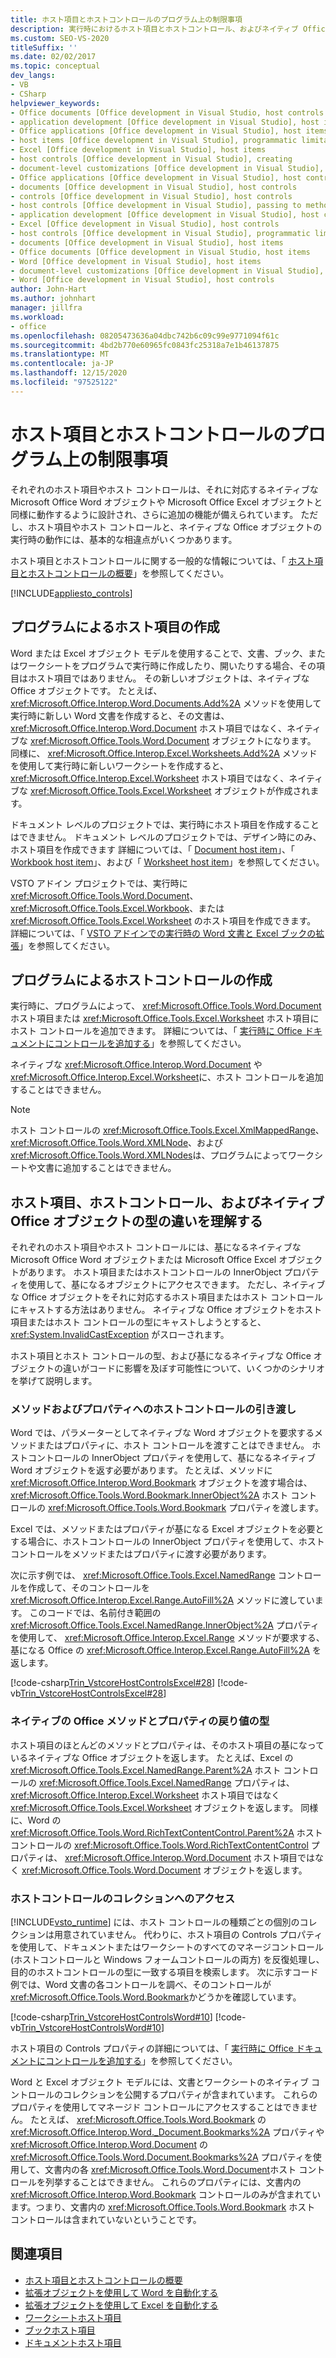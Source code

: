 ```yaml
---
title: ホスト項目とホストコントロールのプログラム上の制限事項
description: 実行時におけるホスト項目とホストコントロール、およびネイティブ Office オブジェクトの動作の基本的な違いについて説明します。
ms.custom: SEO-VS-2020
titleSuffix: ''
ms.date: 02/02/2017
ms.topic: conceptual
dev_langs:
- VB
- CSharp
helpviewer_keywords:
- Office documents [Office development in Visual Studio, host controls
- application development [Office development in Visual Studio], host items
- Office applications [Office development in Visual Studio], host items
- host items [Office development in Visual Studio], programmatic limitations
- Excel [Office development in Visual Studio], host items
- host controls [Office development in Visual Studio], creating
- document-level customizations [Office development in Visual Studio], host controls
- Office applications [Office development in Visual Studio], host controls
- documents [Office development in Visual Studio], host controls
- controls [Office development in Visual Studio], host controls
- host controls [Office development in Visual Studio], passing to methods and properties
- application development [Office development in Visual Studio], host controls
- Excel [Office development in Visual Studio], host controls
- host controls [Office development in Visual Studio], programmatic limitations
- documents [Office development in Visual Studio], host items
- Office documents [Office development in Visual Studio, host items
- Word [Office development in Visual Studio], host items
- document-level customizations [Office development in Visual Studio], host items
- Word [Office development in Visual Studio], host controls
author: John-Hart
ms.author: johnhart
manager: jillfra
ms.workload:
- office
ms.openlocfilehash: 08205473636a04dbc742b6c09c99e9771094f61c
ms.sourcegitcommit: 4bd2b770e60965fc0843fc25318a7e1b46137875
ms.translationtype: MT
ms.contentlocale: ja-JP
ms.lasthandoff: 12/15/2020
ms.locfileid: "97525122"
---
```

# <a name="programmatic-limitations-of-host-items-and-host-controls"></a>ホスト項目とホストコントロールのプログラム上の制限事項
  それぞれのホスト項目やホスト コントロールは、それに対応するネイティブな Microsoft Office Word オブジェクトや Microsoft Office Excel オブジェクトと同様に動作するように設計され、さらに追加の機能が備えられています。 ただし、ホスト項目やホスト コントロールと、ネイティブな Office オブジェクトの実行時の動作には、基本的な相違点がいくつかあります。

 ホスト項目とホストコントロールに関する一般的な情報については、「 [ホスト項目とホストコントロールの概要](../vsto/host-items-and-host-controls-overview.md)」を参照してください。

 [!INCLUDE[appliesto_controls](../vsto/includes/appliesto-controls-md.md)]

## <a name="programmatically-create-host-items"></a>プログラムによるホスト項目の作成
 Word または Excel オブジェクト モデルを使用することで、文書、ブック、またはワークシートをプログラムで実行時に作成したり、開いたりする場合、その項目はホスト項目ではありません。 その新しいオブジェクトは、ネイティブな Office オブジェクトです。 たとえば、 <xref:Microsoft.Office.Interop.Word.Documents.Add%2A> メソッドを使用して実行時に新しい Word 文書を作成すると、その文書は、 <xref:Microsoft.Office.Interop.Word.Document> ホスト項目ではなく、ネイティブな <xref:Microsoft.Office.Tools.Word.Document> オブジェクトになります。 同様に、 <xref:Microsoft.Office.Interop.Excel.Worksheets.Add%2A> メソッドを使用して実行時に新しいワークシートを作成すると、 <xref:Microsoft.Office.Interop.Excel.Worksheet> ホスト項目ではなく、ネイティブな <xref:Microsoft.Office.Tools.Excel.Worksheet> オブジェクトが作成されます。

 ドキュメント レベルのプロジェクトでは、実行時にホスト項目を作成することはできません。 ドキュメント レベルのプロジェクトでは、デザイン時にのみ、ホスト項目を作成できます 詳細については、「 [Document host item](../vsto/document-host-item.md)」、「 [Workbook host item](../vsto/workbook-host-item.md)」、および「 [Worksheet host item](../vsto/worksheet-host-item.md)」を参照してください。

 VSTO アドイン プロジェクトでは、実行時に <xref:Microsoft.Office.Tools.Word.Document>、 <xref:Microsoft.Office.Tools.Excel.Workbook>、または <xref:Microsoft.Office.Tools.Excel.Worksheet> のホスト項目を作成できます。 詳細については、「 [VSTO アドインでの実行時の Word 文書と Excel ブックの拡張](../vsto/extending-word-documents-and-excel-workbooks-in-vsto-add-ins-at-run-time.md)」を参照してください。

## <a name="programmatically-create-host-controls"></a>プログラムによるホストコントロールの作成
 実行時に、プログラムによって、 <xref:Microsoft.Office.Tools.Word.Document> ホスト項目または <xref:Microsoft.Office.Tools.Excel.Worksheet> ホスト項目にホスト コントロールを追加できます。 詳細については、「 [実行時に Office ドキュメントにコントロールを追加する](../vsto/adding-controls-to-office-documents-at-run-time.md)」を参照してください。

 ネイティブな <xref:Microsoft.Office.Interop.Word.Document> や <xref:Microsoft.Office.Interop.Excel.Worksheet>に、ホスト コントロールを追加することはできません。

> [!NOTE]
> ホスト コントロールの <xref:Microsoft.Office.Tools.Excel.XmlMappedRange>、 <xref:Microsoft.Office.Tools.Word.XMLNode>、および <xref:Microsoft.Office.Tools.Word.XMLNodes>は、プログラムによってワークシートや文書に追加することはできません。

## <a name="understand-type-differences-between-host-items-host-controls-and-native-office-objects"></a>ホスト項目、ホストコントロール、およびネイティブ Office オブジェクトの型の違いを理解する
 それぞれのホスト項目やホスト コントロールには、基になるネイティブな Microsoft Office Word オブジェクトまたは Microsoft Office Excel オブジェクトがあります。 ホスト項目またはホストコントロールの InnerObject プロパティを使用して、基になるオブジェクトにアクセスできます。 ただし、ネイティブな Office オブジェクトをそれに対応するホスト項目またはホスト コントロールにキャストする方法はありません。 ネイティブな Office オブジェクトをホスト項目またはホスト コントロールの型にキャストしようとすると、 <xref:System.InvalidCastException> がスローされます。

 ホスト項目とホスト コントロールの型、および基になるネイティブな Office オブジェクトの違いがコードに影響を及ぼす可能性について、いくつかのシナリオを挙げて説明します。

### <a name="pass-host-controls-to-methods-and-properties"></a>メソッドおよびプロパティへのホストコントロールの引き渡し
 Word では、パラメーターとしてネイティブな Word オブジェクトを要求するメソッドまたはプロパティに、ホスト コントロールを渡すことはできません。 ホストコントロールの InnerObject プロパティを使用して、基になるネイティブ Word オブジェクトを返す必要があります。 たとえば、メソッドに <xref:Microsoft.Office.Interop.Word.Bookmark> オブジェクトを渡す場合は、 <xref:Microsoft.Office.Tools.Word.Bookmark.InnerObject%2A> ホスト コントロールの <xref:Microsoft.Office.Tools.Word.Bookmark> プロパティを渡します。

 Excel では、メソッドまたはプロパティが基になる Excel オブジェクトを必要とする場合に、ホストコントロールの InnerObject プロパティを使用して、ホストコントロールをメソッドまたはプロパティに渡す必要があります。

 次に示す例では、 <xref:Microsoft.Office.Tools.Excel.NamedRange> コントロールを作成して、そのコントロールを <xref:Microsoft.Office.Interop.Excel.Range.AutoFill%2A> メソッドに渡しています。 このコードでは、名前付き範囲の <xref:Microsoft.Office.Tools.Excel.NamedRange.InnerObject%2A> プロパティを使用して、 <xref:Microsoft.Office.Interop.Excel.Range> メソッドが要求する、基になる Office の <xref:Microsoft.Office.Interop.Excel.Range.AutoFill%2A> を返します。

 [!code-csharp[Trin_VstcoreHostControlsExcel#28](../vsto/codesnippet/CSharp/Trin_VstcoreHostControlsExcelCS/Sheet1.cs#28)]
 [!code-vb[Trin_VstcoreHostControlsExcel#28](../vsto/codesnippet/VisualBasic/Trin_VstcoreHostControlsExcelVB/Sheet1.vb#28)]

### <a name="return-types-of-native-office-methods-and-properties"></a>ネイティブの Office メソッドとプロパティの戻り値の型
 ホスト項目のほとんどのメソッドとプロパティは、そのホスト項目の基になっているネイティブな Office オブジェクトを返します。 たとえば、Excel の <xref:Microsoft.Office.Tools.Excel.NamedRange.Parent%2A> ホスト コントロールの <xref:Microsoft.Office.Tools.Excel.NamedRange> プロパティは、 <xref:Microsoft.Office.Interop.Excel.Worksheet> ホスト項目ではなく <xref:Microsoft.Office.Tools.Excel.Worksheet> オブジェクトを返します。 同様に、Word の <xref:Microsoft.Office.Tools.Word.RichTextContentControl.Parent%2A> ホスト コントロールの <xref:Microsoft.Office.Tools.Word.RichTextContentControl> プロパティは、 <xref:Microsoft.Office.Interop.Word.Document> ホスト項目ではなく <xref:Microsoft.Office.Tools.Word.Document> オブジェクトを返します。

### <a name="access-collections-of-host-controls"></a>ホストコントロールのコレクションへのアクセス
 [!INCLUDE[vsto_runtime](../vsto/includes/vsto-runtime-md.md)] には、ホスト コントロールの種類ごとの個別のコレクションは用意されていません。 代わりに、ホスト項目の Controls プロパティを使用して、ドキュメントまたはワークシートのすべてのマネージコントロール (ホストコントロールと Windows フォームコントロールの両方) を反復処理し、目的のホストコントロールの型に一致する項目を検索します。 次に示すコード例では、Word 文書の各コントロールを調べ、そのコントロールが <xref:Microsoft.Office.Tools.Word.Bookmark>かどうかを確認しています。

 [!code-csharp[Trin_VstcoreHostControlsWord#10](../vsto/codesnippet/CSharp/trin_vstcorehostcontrolsword/ThisDocument.cs#10)]
 [!code-vb[Trin_VstcoreHostControlsWord#10](../vsto/codesnippet/VisualBasic/Trin_VstcoreHostControlsWordVB/ThisDocument.vb#10)]

 ホスト項目の Controls プロパティの詳細については、「 [実行時に Office ドキュメントにコントロールを追加する](../vsto/adding-controls-to-office-documents-at-run-time.md)」を参照してください。

 Word と Excel オブジェクト モデルには、文書とワークシートのネイティブ コントロールのコレクションを公開するプロパティが含まれています。 これらのプロパティを使用してマネージド コントロールにアクセスすることはできません。 たとえば、 <xref:Microsoft.Office.Tools.Word.Bookmark> の <xref:Microsoft.Office.Interop.Word._Document.Bookmarks%2A> プロパティや <xref:Microsoft.Office.Interop.Word.Document> の <xref:Microsoft.Office.Tools.Word.Document.Bookmarks%2A> プロパティを使用して、文書内の各 <xref:Microsoft.Office.Tools.Word.Document>ホスト コントロールを列挙することはできません。 これらのプロパティには、文書内の <xref:Microsoft.Office.Interop.Word.Bookmark> コントロールのみが含まれています。つまり、文書内の <xref:Microsoft.Office.Tools.Word.Bookmark> ホスト コントロールは含まれていないということです。

## <a name="see-also"></a>関連項目
- [ホスト項目とホストコントロールの概要](../vsto/host-items-and-host-controls-overview.md)
- [拡張オブジェクトを使用して Word を自動化する](../vsto/automating-word-by-using-extended-objects.md)
- [拡張オブジェクトを使用して Excel を自動化する](../vsto/automating-excel-by-using-extended-objects.md)
- [ワークシートホスト項目](../vsto/worksheet-host-item.md)
- [ブックホスト項目](../vsto/workbook-host-item.md)
- [ドキュメントホスト項目](../vsto/document-host-item.md)
